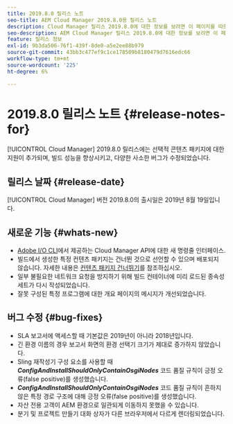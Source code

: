```yaml
---
title: 2019.8.0 릴리스 노트
seo-title: AEM Cloud Manager 2019.8.0용 릴리스 노트
description: Cloud Manager 릴리스 2019.8.0에 대한 정보를 보려면 이 페이지를 따르십시오.
seo-description: AEM Cloud Manager 릴리스 2019.8.0에 대한 정보를 보려면 이 페이지를 따르십시오.
feature: 릴리스 정보
exl-id: 9b3da506-76f1-439f-8de0-a5e2ee88b979
source-git-commit: 43bb3c477ef9c1ce178509b8180479d7616edc66
workflow-type: tm+mt
source-wordcount: '225'
ht-degree: 6%

---
```


# 2019.8.0 릴리스 노트 {#release-notes-for}

[!UICONTROL Cloud Manager] 2019.8.0 릴리스에는 선택적 콘텐츠 패키지에 대한 지원이 추가되며, 빌드 성능을 향상시키고, 다양한 사소한 버그가 수정되었습니다.

## 릴리스 날짜 {#release-date}

[!UICONTROL Cloud Manager] 버전 2019.8.0의 출시일은 2019년 8월 19일입니다.

## 새로운 기능 {#whats-new}

* [Adobe I/O CLI](https://github.com/adobe/aio-cli-plugin-cloudmanager)에서 제공하는 Cloud Manager API에 대한 새 명령줄 인터페이스.
* 빌드에서 생성한 특정 컨텐츠 패키지는 건너뛴 것으로 선언할 수 있으며 배포되지 않습니다. 자세한 내용은 [컨텐츠 패키지 건너뛰기](/help/using/setting-up-project.md#skipping-content-packages)를 참조하십시오.
* 일부 불필요한 네트워크 요청을 방지하기 위해 빌드 컨테이너에 미리 로드된 종속성 세트가 다시 작성되었습니다.
* 잘못 구성된 특정 프로그램에 대한 개요 페이지의 메시지가 개선되었습니다.

## 버그 수정 {#bug-fixes}

* SLA 보고서에 액세스할 때 기본값은 2019년이 아니라 2018년입니다.
* 긴 환경 이름의 경우 보고서 화면의 환경 선택기 크기가 제대로 증가하지 않았습니다.
* Sling 재작성기 구성 요소를 사용할 때 ***ConfigAndInstallShouldOnlyContainOsgiNodes*** 코드 품질 규칙이 긍정 오류(false positive)를 생성했습니다.
* ***ConfigAndInstallShouldOnlyContainOsgiNodes*** 코드 품질 규칙이 흔하지 않은 특정 경로 구조에 대해 긍정 오류(false positive)를 생성했습니다.
* 자산 전용 고객이 AEM 환경으로 일관되게 이동하지 못했을 수 있습니다.
* 분기 및 프로젝트 만들기 대화 상자가 다른 브라우저에서 다르게 렌더링되었습니다.
